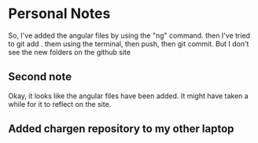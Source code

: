 # Personal Notes
So, I've added the angular files by using the "ng" command. 
then I've tried to git add . them using the terminal, then push, then git commit.
But I don't see the new folders on the github site

## Second note
Okay, it looks like the angular files have been added. It might have taken a while for it to reflect on the site.

## Added chargen repository to my other laptop
